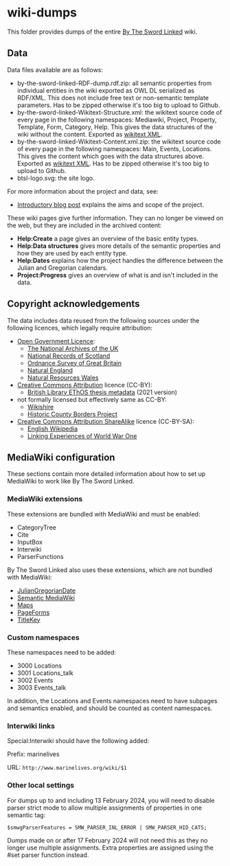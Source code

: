 # wiki-dumps
This folder provides dumps of the entire [By The Sword Linked](https://www.bytheswordlinked.uk/) wiki.

## Data

Data files available are as follows:

- by-the-sword-linked-RDF-dump.rdf.zip: all semantic properties from individual entities in the wiki exported as OWL DL serialized as RDF/XML. This does not include free text or non-semantic template parameters. Has to be zipped otherwise it's too big to upload to Github.
- by-the-sword-linked-Wikitext-Structure.xml: the wikitext source code of every page in the following namespaces: Mediawiki, Project, Property, Template, Form, Category, Help. This gives the data structures of the wiki without the content. Exported as [wikitext XML](https://www.mediawiki.org/wiki/Help:Export#Export_format).
- by-the-sword-linked-Wikitext-Content.xml.zip: the wikitext source code of every page in the following namespaces: Main, Events, Locations. This gives the content which goes with the data structures above. Exported as [wikitext XML](https://www.mediawiki.org/wiki/Help:Export#Export_format). Has to be zipped otherwise it's too big to upload to Github.
- btsl-logo.svg: the site logo.

For more information about the project and data, see:

- [Introductory blog post](https://bytheswordlinked.hcommons.org/2019/02/26/introduction/) explains the aims and scope of the project.

These wiki pages give further information. They can no longer be viewed on the web, but they are included in the archived content:

- **Help:Create** a page gives an overview of the basic entity types.
- **Help:Data structures** gives more details of the semantic properties and how they are used by each entity type.
- **Help:Dates** explains how the project handles the difference between the Julian and Gregorian calendars.
- **Project:Progress** gives an overview of what is and isn't included in the data.

## Copyright acknowledgements

The data includes data reused from the following sources under the following licences, which legally require attribution:

- [Open Government Licence](http://www.nationalarchives.gov.uk/doc/open-government-licence/version/3/):
    - [The National Archives of the UK](https://www.nationalarchives.gov.uk/)
    - [National Records of Scotland](https://www.nrscotland.gov.uk/)
    - [Ordnance Survey of Great Britain](https://www.ordnancesurvey.co.uk/business-government/tools-support/open-data-support)
    - [Natural England](https://data.gov.uk/dataset/21104eeb-4a53-4e41-8ada-d2d442e416e0/national-character-areas-england)
    - [Natural Resources Wales](https://data.gov.uk/dataset/10ba5624-bc9c-47ec-9bfa-69a46620b23d/national-landscape-character-areas-nlca)
- [Creative Commons Attribution](https://creativecommons.org/licenses/by/4.0/) licence (CC-BY):
    - [British Library EThOS thesis metadata](https://doi.org/10.23636/ybpt-nh33) (2021 version)
- not formally licensed but effectively same as CC-BY:
    - [Wikishire](http://wikishire.co.uk/lookup/)
    - [Historic County Borders Project](http://www.county-borders.co.uk/)
- [Creative Commons Attribution ShareAlike](https://creativecommons.org/licenses/by-sa/4.0/) licence (CC-BY-SA):
    - [English Wikipedia](https://en.wikipedia.org/wiki/Main_Page)
    - [Linking Experiences of World War One](https://www.collaborativecollections.org/WorldWarOne/Main_Page)

 ## MediaWiki configuration

 These sections contain more detailed information about how to set up MediaWiki to work like By The Sword Linked.

 ### MediaWiki extensions

 These extensions are bundled with MediaWiki and must be enabled:

 - CategoryTree
 - Cite
 - InputBox
 - Interwiki
 - ParserFunctions

 By The Sword Linked also uses these extensions, which are not bundled with MediaWiki:

 - [JulianGregorianDate](https://github.com/drgavinr/julian-gregorian-date)
 - [Semantic MediaWiki](https://www.semantic-mediawiki.org/)
 - [Maps](https://maps.extension.wiki/)
 - [PageForms](https://www.mediawiki.org/wiki/Extension:Page_Forms)
 - [TitleKey](https://www.mediawiki.org/wiki/Extension:TitleKey)

 ### Custom namespaces

 These namespaces need to be added:

 - 3000 Locations
 - 3001 Locations_talk
 - 3002 Events
 - 3003 Events_talk

In addition, the Locations and Events namespaces need to have subpages and semantics enabled, and should be counted as content namespaces.

 ### Interwiki links

Special:Interwiki should have the following added:

Prefix: marinelives

URL: `http://www.marinelives.org/wiki/$1`

 ### Other local settings

For dumps up to and including 13 February 2024, you will need to disable parser strict mode to allow multiple assignments of properties in one semantic tag:

`$smwgParserFeatures = SMW_PARSER_INL_ERROR | SMW_PARSER_HID_CATS;`

Dumps made on or after 17 February 2024 will not need this as they no longer use multiple assignments. Extra properties are assigned using the #set parser function instead.
